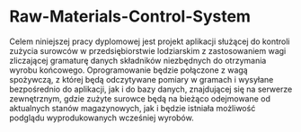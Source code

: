 # Raw-Materials-Control-System
Celem niniejszej pracy dyplomowej jest projekt aplikacji służącej do kontroli zużycia surowców w przedsiębiorstwie lodziarskim z zastosowaniem wagi zliczającej gramaturę danych składników niezbędnych do otrzymania wyrobu końcowego. Oprogramowanie będzie połączone z wagą spożywczą, z której będą odczytywane pomiary w gramach i wysyłane bezpośrednio do aplikacji, jak i do bazy danych, znajdującej się na serwerze zewnętrznym, gdzie zużyte surowce będą na bieżąco odejmowane od aktualnych stanów magazynowych, jak i będzie istniała możliwość podglądu wyprodukowanych wcześniej wyrobów.
